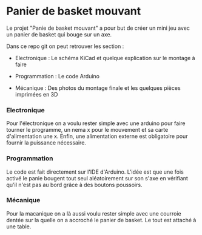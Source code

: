 # Panier de basket mouvant

Le projet "Panie de basket mouvant" a pour but de créer un mini jeu avec un panier de basket qui bouge sur un axe.

Dans ce repo git on peut retrouver les section :

- Electronique : Le schéma KiCad et quelque explication sur le montage à faire

- Programmation : Le code Arduino

- Mécanique : Des photos du montage finale et les quelques pièces imprimées en 3D

### 

### Electronique

Pour l'électronique on a voulu rester simple avec une arduino pour faire tourner le programme, un nema x pour le mouvement et sa carte d'alimentation une x. Enfin, une alimentation externe est obligatoire pour fournir la puissance nécessaire.





### Programmation

Le code est fait directement sur l'IDE d'Arduino. L'idée est que une fois activé le panie bougent tout seul aléatoirement sur son s'axe en vérifiant qu'il n'est pas au bord grâce à des boutons poussoirs.





### Mécanique

Pour la macanique on a là aussi voulu rester simple avec une courroie dentée sur la quelle on a accroché le panier de basket. Le tout est attaché à une table.